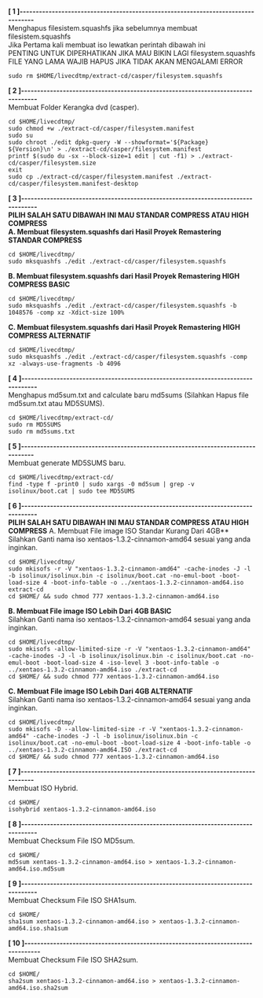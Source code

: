 **[ 1 ]---------------------------------------------------------------------------------**  
Menghapus filesistem.squashfs jika sebelumnya membuat filesistem.squashfs  
Jika Pertama kali membuat iso lewatkan perintah dibawah ini  
PENTING UNTUK DIPERHATIKAN JIKA MAU BIKIN LAGI filesystem.squashfs  
FILE YANG LAMA WAJIB HAPUS JIKA TIDAK AKAN MENGALAMI ERROR  
```
sudo rm $HOME/livecdtmp/extract-cd/casper/filesystem.squashfs 
```
**[ 2 ]---------------------------------------------------------------------------------**  
Membuat Folder Kerangka dvd (casper).  
```
cd $HOME/livecdtmp/
sudo chmod +w ./extract-cd/casper/filesystem.manifest
sudo su
sudo chroot ./edit dpkg-query -W --showformat='${Package} ${Version}\n' > ./extract-cd/casper/filesystem.manifest
printf $(sudo du -sx --block-size=1 edit | cut -f1) > ./extract-cd/casper/filesystem.size
exit
sudo cp ./extract-cd/casper/filesystem.manifest ./extract-cd/casper/filesystem.manifest-desktop
```
**[ 3 ]---------------------------------------------------------------------------------**  
**PILIH SALAH SATU DIBAWAH INI MAU STANDAR COMPRESS ATAU HIGH COMPRESS**  
**A. Membuat filesystem.squashfs dari Hasil Proyek Remastering STANDAR COMPRESS**
```
cd $HOME/livecdtmp/
sudo mksquashfs ./edit ./extract-cd/casper/filesystem.squashfs
```
**B. Membuat filesystem.squashfs dari Hasil Proyek Remastering HIGH COMPRESS BASIC**
```
cd $HOME/livecdtmp/
sudo mksquashfs ./edit ./extract-cd/casper/filesystem.squashfs -b 1048576 -comp xz -Xdict-size 100%
```
**C. Membuat filesystem.squashfs dari Hasil Proyek Remastering HIGH COMPRESS ALTERNATIF**
```
cd $HOME/livecdtmp/
sudo mksquashfs ./edit ./extract-cd/casper/filesystem.squashfs -comp xz -always-use-fragments -b 4096
```
**[ 4 ]---------------------------------------------------------------------------------**  
Menghapus md5sum.txt and calculate baru md5sums (Silahkan Hapus file md5sum.txt atau MD5SUMS).  
```
cd $HOME/livecdtmp/extract-cd/
sudo rm MD5SUMS
sudo rm md5sums.txt
```
**[ 5 ]---------------------------------------------------------------------------------**  
Membuat generate MD5SUMS baru.  
```
cd $HOME/livecdtmp/extract-cd/
find -type f -print0 | sudo xargs -0 md5sum | grep -v isolinux/boot.cat | sudo tee MD5SUMS
```
**[ 6 ]---------------------------------------------------------------------------------**  
**PILIH SALAH SATU DIBAWAH INI MAU STANDAR COMPRESS ATAU HIGH COMPRESS**
A. Membuat File image ISO Standar Kurang Dari 4GB**  
Silahkan Ganti nama iso xentaos-1.3.2-cinnamon-amd64 sesuai yang anda inginkan.  
```
cd $HOME/livecdtmp/
sudo mkisofs -r -V "xentaos-1.3.2-cinnamon-amd64" -cache-inodes -J -l -b isolinux/isolinux.bin -c isolinux/boot.cat -no-emul-boot -boot-load-size 4 -boot-info-table -o ../xentaos-1.3.2-cinnamon-amd64.iso extract-cd
cd $HOME/ && sudo chmod 777 xentaos-1.3.2-cinnamon-amd64.iso
```
**B. Membuat File image ISO Lebih Dari 4GB BASIC**  
Silahkan Ganti nama iso xentaos-1.3.2-cinnamon-amd64 sesuai yang anda inginkan.  
```
cd $HOME/livecdtmp/
sudo mkisofs -allow-limited-size -r -V "xentaos-1.3.2-cinnamon-amd64" -cache-inodes -J -l -b isolinux/isolinux.bin -c isolinux/boot.cat -no-emul-boot -boot-load-size 4 -iso-level 3 -boot-info-table -o ../xentaos-1.3.2-cinnamon-amd64.iso ./extract-cd
cd $HOME/ && sudo chmod 777 xentaos-1.3.2-cinnamon-amd64.iso
```
**C. Membuat File image ISO Lebih Dari 4GB ALTERNATIF**  
Silahkan Ganti nama iso xentaos-1.3.2-cinnamon-amd64 sesuai yang anda inginkan.  
```
cd $HOME/livecdtmp/
sudo mkisofs -D --allow-limited-size -r -V "xentaos-1.3.2-cinnamon-amd64" -cache-inodes -J -l -b isolinux/isolinux.bin -c isolinux/boot.cat -no-emul-boot -boot-load-size 4 -boot-info-table -o ../xentaos-1.3.2-cinnamon-amd64.ISO ./extract-cd
cd $HOME/ && sudo chmod 777 xentaos-1.3.2-cinnamon-amd64.iso
```
**[ 7 ]---------------------------------------------------------------------------------**  
Membuat ISO Hybrid.  
```
cd $HOME/
isohybrid xentaos-1.3.2-cinnamon-amd64.iso
```
**[ 8 ]---------------------------------------------------------------------------------**  
Membuat Checksum File ISO MD5sum.  
```
cd $HOME/
md5sum xentaos-1.3.2-cinnamon-amd64.iso > xentaos-1.3.2-cinnamon-amd64.iso.md5sum
```
**[ 9 ]---------------------------------------------------------------------------------**  
Membuat Checksum File ISO SHA1sum.  
```
cd $HOME/
sha1sum xentaos-1.3.2-cinnamon-amd64.iso > xentaos-1.3.2-cinnamon-amd64.iso.sha1sum
```
**[ 10 ]---------------------------------------------------------------------------------**  
Membuat Checksum File ISO SHA2sum.  
```
cd $HOME/
sha2sum xentaos-1.3.2-cinnamon-amd64.iso > xentaos-1.3.2-cinnamon-amd64.iso.sha2sum
```
